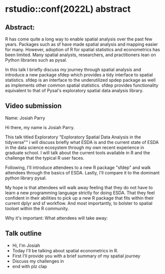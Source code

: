 # rstudio::conf(2022L) abstract

## Abstract:

R has come quite a long way to enable spatial analysis over the past few years. Packages such as sf have made spatial analysis and mapping easier for many. However, adoption of R for spatial statistics and econometrics has been limited. Many spatial analysts, researchers, and practitioners lean on Python libraries such as pysal.

In this talk I briefly discuss my journey through spatial analysis and introduce a new package sfdep which provides a tidy interface to spatial statistics. sfdep is an interface to the underutilized spdep package as well as implements other common spatial statistics. sfdep provides functionality equivalent to that of Pysal's exploratory spatial data analysis library.

## Video submission

Name: Josiah Parry

Hi there, my name is Josiah Parry.

This talk titled Exploratory "Exploratory Spatial Data Analysis in the tidyverse"" i will discuss briefly what ESDA is and the current state of ESDA in the data science ecosystem through my own recent experience in graduate school. I will talk about the current tools available in R and the challenge that the typical R user faces. 

Following, I'll introduce attendees to a new R package "sfdep" and walk attendees through the basics of ESDA. Lastly, I'll compare it to the dominant python library pysal.


My hope is that attendees will walk away feeling that they do not have to learn a new programming language strictly for doing ESDA. That they feel confident in their abilities to pick up a new R package that fits within their current dplyr and sf workflow. And most importantly, to bolster to spatial toolset within the R community.

Why it's important:
What attendees will take away:


## Talk outline

- Hi, I'm Josiah
- Today I'll be talking about spatial econometrics in R. 
- First I'll provide you with a brief summary of my spatial journey
- Discuss my challenges in 
- end with plz clap
